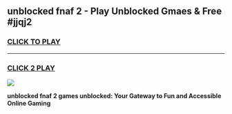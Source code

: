 
## unblocked fnaf 2 - Play Unblocked Gmaes & Free #jjqj2
<h3>
<a href="https://news.freeplayer.one?title=unblocked_fnaf_2&ref=24F">CLICK TO PLAY</a></h3>
<hr>

<h3>
<a href="https://news.freeplayer.one?title=unblocked_fnaf_2&ref=24F">CLICK 2 PLAY</a>
  
</h3>

<a href="https://news.freeplayer.one?title=unblocked_fnaf_2&ref=24F/"><img src="https://clearcache.store/games.png"></a>


**unblocked fnaf 2 games unblocked: Your Gateway to Fun and Accessible Online Gaming**
